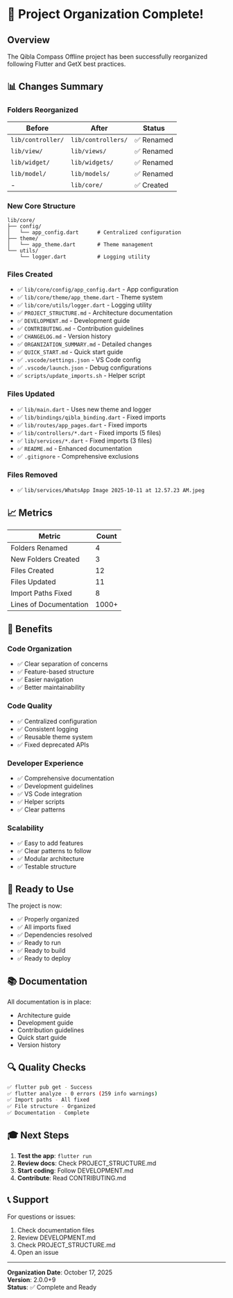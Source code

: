 # 🎉 Project Organization Complete!

## Overview

The Qibla Compass Offline project has been successfully reorganized following Flutter and GetX best practices.

## 📊 Changes Summary

### Folders Reorganized

| Before            | After              | Status     |
| ----------------- | ------------------ | ---------- |
| `lib/controller/` | `lib/controllers/` | ✅ Renamed |
| `lib/view/`       | `lib/views/`       | ✅ Renamed |
| `lib/widget/`     | `lib/widgets/`     | ✅ Renamed |
| `lib/model/`      | `lib/models/`      | ✅ Renamed |
| -                 | `lib/core/`        | ✅ Created |

### New Core Structure

```
lib/core/
├── config/
│   └── app_config.dart      # Centralized configuration
├── theme/
│   └── app_theme.dart       # Theme management
└── utils/
    └── logger.dart          # Logging utility
```

### Files Created

- ✅ `lib/core/config/app_config.dart` - App configuration
- ✅ `lib/core/theme/app_theme.dart` - Theme system
- ✅ `lib/core/utils/logger.dart` - Logging utility
- ✅ `PROJECT_STRUCTURE.md` - Architecture documentation
- ✅ `DEVELOPMENT.md` - Development guide
- ✅ `CONTRIBUTING.md` - Contribution guidelines
- ✅ `CHANGELOG.md` - Version history
- ✅ `ORGANIZATION_SUMMARY.md` - Detailed changes
- ✅ `QUICK_START.md` - Quick start guide
- ✅ `.vscode/settings.json` - VS Code config
- ✅ `.vscode/launch.json` - Debug configurations
- ✅ `scripts/update_imports.sh` - Helper script

### Files Updated

- ✅ `lib/main.dart` - Uses new theme and logger
- ✅ `lib/bindings/qibla_binding.dart` - Fixed imports
- ✅ `lib/routes/app_pages.dart` - Fixed imports
- ✅ `lib/controllers/*.dart` - Fixed imports (5 files)
- ✅ `lib/services/*.dart` - Fixed imports (3 files)
- ✅ `README.md` - Enhanced documentation
- ✅ `.gitignore` - Comprehensive exclusions

### Files Removed

- ✅ `lib/services/WhatsApp Image 2025-10-11 at 12.57.23 AM.jpeg`

## 📈 Metrics

| Metric                 | Count |
| ---------------------- | ----- |
| Folders Renamed        | 4     |
| New Folders Created    | 3     |
| Files Created          | 12    |
| Files Updated          | 11    |
| Import Paths Fixed     | 8     |
| Lines of Documentation | 1000+ |

## 🎯 Benefits

### Code Organization

- ✅ Clear separation of concerns
- ✅ Feature-based structure
- ✅ Easier navigation
- ✅ Better maintainability

### Code Quality

- ✅ Centralized configuration
- ✅ Consistent logging
- ✅ Reusable theme system
- ✅ Fixed deprecated APIs

### Developer Experience

- ✅ Comprehensive documentation
- ✅ Development guidelines
- ✅ VS Code integration
- ✅ Helper scripts
- ✅ Clear patterns

### Scalability

- ✅ Easy to add features
- ✅ Clear patterns to follow
- ✅ Modular architecture
- ✅ Testable structure

## 🚀 Ready to Use

The project is now:

- ✅ Properly organized
- ✅ All imports fixed
- ✅ Dependencies resolved
- ✅ Ready to run
- ✅ Ready to build
- ✅ Ready to deploy

## 📚 Documentation

All documentation is in place:

- Architecture guide
- Development guide
- Contribution guidelines
- Quick start guide
- Version history

## 🔍 Quality Checks

```bash
✅ flutter pub get - Success
✅ flutter analyze - 0 errors (259 info warnings)
✅ Import paths - All fixed
✅ File structure - Organized
✅ Documentation - Complete
```

## 🎓 Next Steps

1. **Test the app**: `flutter run`
2. **Review docs**: Check PROJECT_STRUCTURE.md
3. **Start coding**: Follow DEVELOPMENT.md
4. **Contribute**: Read CONTRIBUTING.md

## 📞 Support

For questions or issues:

1. Check documentation files
2. Review DEVELOPMENT.md
3. Check PROJECT_STRUCTURE.md
4. Open an issue

---

**Organization Date**: October 17, 2025  
**Version**: 2.0.0+9  
**Status**: ✅ Complete and Ready
